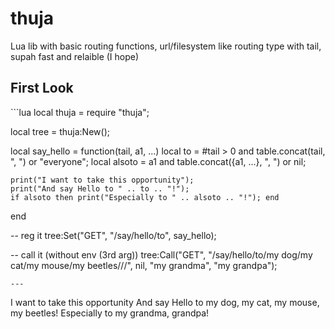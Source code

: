 # thuja
Lua lib with basic routing functions, url/filesystem like routing type with tail, supah fast and relaible (I hope)

<h2>First Look</h2>
```lua
local thuja = require "thuja";

local tree = thuja:New();

local say_hello = function(tail, a1, ...)
	local to = #tail > 0 and table.concat(tail, ", ") or "everyone";
	local alsoto = a1 and table.concat({a1, ...}, ", ") or nil;

	print("I want to take this opportunity");
	print("And say Hello to " .. to .. "!");
	if alsoto then print("Especially to " .. alsoto .. "!"); end
end

-- reg it
tree:Set("GET", "/say/hello/to", say_hello);

-- call it (without env (3rd arg))
tree:Call("GET", "/say/hello/to/my dog/my cat/my mouse/my beetles///", nil, "my grandma", "my grandpa");
```
---
```
I want to take this opportunity
And say Hello to my dog, my cat, my mouse, my beetles!
Especially to my grandma, grandpa!
```

